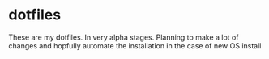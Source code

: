 # dotfiles

These are my dotfiles. In very alpha stages. 
Planning to make a lot of changes and hopfully automate the installation in the case of new OS install